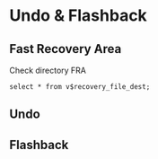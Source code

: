 # Undo & Flashback

## Fast Recovery Area
Check directory FRA
```
select * from v$recovery_file_dest;
```

## Undo



## Flashback